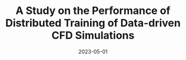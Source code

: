 ---
title: "A Study on the Performance of Distributed Training of Data-driven CFD Simulations"
collection: publications
permalink: /publication/2023-05-01-A-Study-on-the-Performance-of-Distributed-Training-of-Data-driven-CFD-Simulations
type: "journal"
date: 2023-05-01
venue: '<em>International Journal of High Performance Computing Applications</em>(37), pp. 503--515'
paperurl: 'https://doi.org/10.1177/10943420231160557'
citation: ' <strong>S. Iserte</strong>,  A. González-Barberá,  P. Barreda, and  K. Rojek, &quot;A Study on the Performance of Distributed Training of Data-driven CFD Simulations.&quot; <em>International Journal of High Performance Computing Applications</em>(37), pp. 503--515, May 2023. ISSN: 1094-3420.'
---